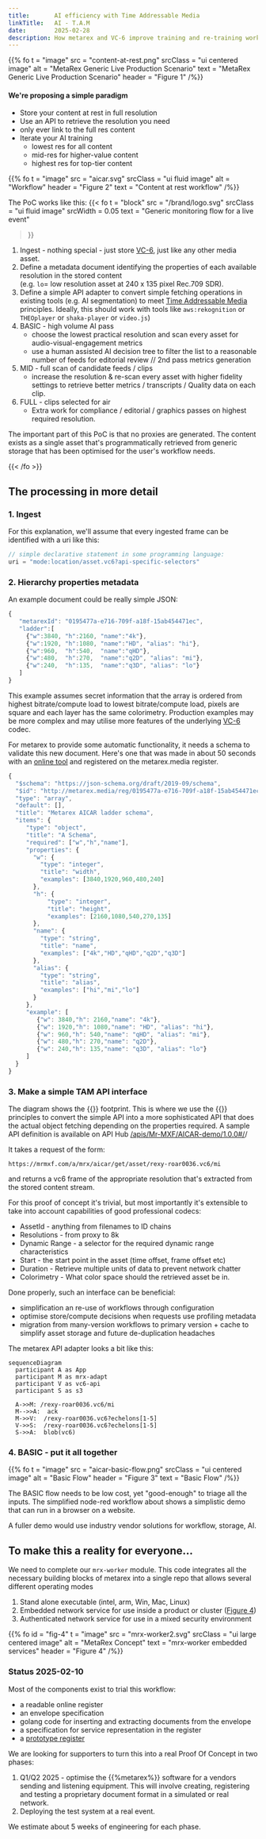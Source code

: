 ```yaml
---
title:       AI efficiency with Time Addressable Media
linkTitle:   AI - T.A.M
date:        2025-02-28
description: How metarex and VC-6 improve training and re-training workflows
---
```

<!-- markdownlint-disable MD033 -->
{{% fo
   t = "image"
   src = "content-at-rest.png"
   srcClass = "ui centered image"
   alt = "MetaRex Generic Live Production Scenario"
   text = "MetaRex Generic Live Production Scenario"
   header = "Figure 1"
/%}}

#### We're proposing a simple paradigm

* Store your content at rest in full resolution
* Use an API to retrieve the resolution you need
* only ever link to the full res content
* Iterate your AI training
  * lowest res for all content
  * mid-res for higher-value content
  * highest res for top-tier content

{{% fo
   t = "image"
   src = "aicar.svg"
   srcClass = "ui fluid image"
   alt = "Workflow"
   header = "Figure 2"
   text = "Content at rest workflow"
/%}}

The PoC works like this:
{{< fo
    t = "block"
    src = "/brand/logo.svg"
    srcClass = "ui fluid image"
    srcWidth = 0.05
    text = "Generic monitoring flow  for a live event"
 >}}

1. Ingest - nothing special - just store [VC-6][vc6], just like any other media
   asset.
2. Define a metadata document identifying the properties of each available
   resolution in the stored content<br>(e.g.
   `lo`= low resolution asset at 240 x 135 pixel Rec.709 SDR).
3. Define a simple API adapter to convert simple fetching operations in
   existing tools (e.g. AI segmentation) to meet [Time Addressable Media][tam]
   principles. Ideally, this should work with tools like `aws:rekognition` or
   `THEOplayer` or `shaka-player` or `video.js`)
4. BASIC - high volume AI pass
   * choose the lowest practical resolution and scan every asset for
     audio-visual-engagement metrics
   * use a human assisted AI decision tree to filter the list to a reasonable
     number of feeds for editorial review // 2nd pass metrics generation
5. MID - full scan of candidate feeds / clips
   * increase the resolution & re-scan every asset with higher fidelity
     settings to retrieve better metrics / transcripts / Quality data on each
     clip.
6. FULL - clips selected for air
   * Extra work for compliance / editorial / graphics passes on highest
     required resolution.

The important part of this PoC is that no proxies are generated. The content
exists as a single asset that's programmatically retrieved from generic storage
that has been optimised for the user's workflow needs.

[tam]: https://downloads.bbc.co.uk/rd/pubs/whp/whp-pdf-files/WHP421.pdf
[vc6]: https://www.v-nova.com/vc-6-higher-quality-at-lower-bitrates/vc6-encoding-and-decoding-sdk/

{{< /fo >}}

## The processing in more detail

### 1. Ingest<a id="1"></a>

For this explanation, we'll assume that every ingested frame can be identified
with a uri like this:

```javascript
// simple declarative statement in some programming language:
uri = "mode:location/asset.vc6?api-specific-selectors"
```

### 2. Hierarchy properties metadata<a id="2"></a>

An example document could be really simple JSON:

```javascript
{
   "metarexId": "0195477a-e716-709f-a18f-15ab454471ec",
   "ladder":[
     {"w":3840, "h":2160, "name":"4k"},
     {"w":1920, "h":1080, "name":"HD", "alias": "hi"},
     {"w":960,  "h":540,  "name":"qHD"},
     {"w":480,  "h":270,  "name":"q2D", "alias": "mi"},
     {"w":240,  "h":135,  "name":"q3D", "alias": "lo"}
   ]
}
```

This example assumes secret information that the array is ordered from highest
bitrate/compute load to lowest bitrate/compute load, pixels are square and each
layer has the same colorimetry. Production examples may be more complex and may
utilise more features of the underlying [VC-6][vc6] codec.

For metarex to provide some automatic functionality, it needs a schema to
validate this new document. Here's one that was made in about 50 seconds with
an [online tool][01] and registered on the metarex.media register.

```javascript
{
  "$schema": "https://json-schema.org/draft/2019-09/schema",
  "$id": "http://metarex.media/reg/0195477a-e716-709f-a18f-15ab454471ec/aicar",
  "type": "array",
  "default": [],
  "title": "Metarex AICAR ladder schema",
  "items": {
     "type": "object",
     "title": "A Schema",
     "required": ["w","h","name"],
     "properties": {
       "w": {
         "type": "integer",
         "title": "width",
         "examples": [3840,1920,960,480,240]
       },
       "h": {
           "type": "integer",
           "title": "height",
           "examples": [2160,1080,540,270,135]
       },
       "name": {
         "type": "string",
         "title": "name",
         "examples": ["4k","HD","qHD","q2D","q3D"]
       },
       "alias": {
         "type": "string",
         "title": "alias",
         "examples": ["hi","mi","lo"]
       }
     },
     "example": [
        {"w": 3840,"h": 2160,"name": "4k"},
        {"w": 1920,"h": 1080,"name": "HD", "alias": "hi"},
        {"w": 960,"h": 540,"name": "qHD", "alias": "mi"},
        {"w": 480,"h": 270,"name": "q2D"},
        {"w": 240,"h": 135,"name": "q3D", "alias": "lo"}
     ]
  }
}
```

### 3. Make a simple TAM API interface

The diagram shows the {{<metarex>}} footprint. This is where we use the
{{<metarex>}} principles to convert the simple API into a more sophisticated
API that does the actual object fetching depending on the properties required.
A sample API definition is available on API Hub
[/apis/Mr-MXF/AICAR-demo/1.0.0#/][03]/

It takes a request of the form:

```url
https://mrmxf.com/a/mrx/aicar/get/asset/rexy-roar0036.vc6/mi
```

and returns a vc6 frame of the appropriate resolution that's extracted from
the stored content stream.

For this proof of concept it's trivial, but most importantly it's extensible to
take into account capabilities of good professional codecs:

* AssetId - anything from filenames to ID chains
* Resolutions - from proxy to 8k
* Dynamic Range - a selector for the required dynamic range characteristics
* Start - the start point in the asset (time offset, frame offset etc)
* Duration - Retrieve multiple units of data to prevent network chatter
* Colorimetry - What color space should the retrieved asset be in.

Done properly, such an interface can be beneficial:

* simplification an re-use of workflows through configuration
* optimise store/compute decisions when requests use profiling metadata
* migration from many-version workflows to primary version + cache to simplify
  asset storage and future de-duplication headaches

The metarex API adapter looks a bit like this:

```mermaid
sequenceDiagram
  participant A as App
  participant M as mrx-adapt
  participant V as vc6-api
  participant S as s3
  
  A->>M: /rexy-roar0036.vc6/mi
  M-->>A:  ack
  M->>V:  /rexy-roar0036.vc6?echelons[1-5]
  V->>S:  /rexy-roar0036.vc6?echelons[1-5]
  S->>A:  blob(vc6)
```

### 4. BASIC - put it all together

{{% fo t = "image" src = "aicar-basic-flow.png" srcClass = "ui centered image"
   alt = "Basic Flow" header = "Figure 3" text = "Basic Flow" /%}}

The BASIC flow needs to be low cost, yet "good-enough" to triage all the
inputs. The simplified node-red workflow about shows a simplistic demo that
can run in a browser on a website.

A fuller demo would use industry vendor solutions for workflow, storage, AI.

## To make this a reality for everyone…

We need to complete our `mrx-worker` module. This code integrates all the
necessary building blocks of metarex into a single repo that allows several
different operating modes

1. Stand alone executable (intel, arm, Win, Mac, Linux)
2. Embedded network service for use inside a product or cluster ([Figure
   4](#fig-4))
3. Authenticated network service for use in a mixed security environment

<a id="fig-4"></a>{{% fo
   id = "fig-4"
   t = "image"
   src = "mrx-worker2.svg"
   srcClass = "ui large centered image"
   alt = "MetaRex Concept"
   text = "mrx-worker embedded services"
   header = "Figure 4"
/%}}

### Status 2025-02-10

Most of the components exist to trial this workflow:

* a readable online register
* an envelope specification
* golang code for inserting and extracting documents from the envelope
* a specification for service representation in the register
* a [prototype register](https://metarex.media/reg)

We are looking for supporters to turn this into a real Proof Of Concept in
two phases:

1. Q1/Q2 2025 - optimise the {{%metarex%}} software for a vendors sending and
   listening equipment. This will involve creating, registering and testing
   a proprietary document format in a simulated or real network.
2. Deploying the test system at a real event.

We estimate about 5 weeks of engineering for each phase.

[01]:  https://jsonschema.net/
[03]:  https://app.swaggerhub.com/apis/Mr-MXF/AICAR-demo/1.0.0#/
[tam]: https://downloads.bbc.co.uk/rd/pubs/whp/whp-pdf-files/WHP421.pdf
[vc6]: https://www.v-nova.com/vc-6-higher-quality-at-lower-bitrates/vc6-encoding-and-decoding-sdk/